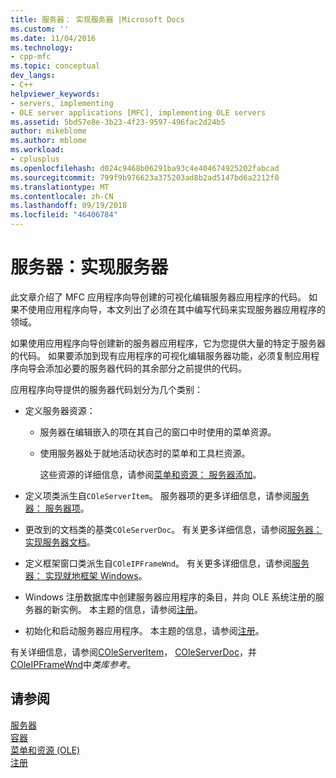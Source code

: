 ```yaml
---
title: 服务器： 实现服务器 |Microsoft Docs
ms.custom: ''
ms.date: 11/04/2016
ms.technology:
- cpp-mfc
ms.topic: conceptual
dev_langs:
- C++
helpviewer_keywords:
- servers, implementing
- OLE server applications [MFC], implementing OLE servers
ms.assetid: 5bd57e8e-3b23-4f23-9597-496fac2d24b5
author: mikeblome
ms.author: mblome
ms.workload:
- cplusplus
ms.openlocfilehash: d024c9468b06291ba93c4e404674925202fabcad
ms.sourcegitcommit: 799f9b976623a375203ad8b2ad5147bd6a2212f0
ms.translationtype: MT
ms.contentlocale: zh-CN
ms.lasthandoff: 09/19/2018
ms.locfileid: "46406784"
---
```

# <a name="servers-implementing-a-server"></a>服务器：实现服务器

此文章介绍了 MFC 应用程序向导创建的可视化编辑服务器应用程序的代码。 如果不使用应用程序向导，本文列出了必须在其中编写代码来实现服务器应用程序的领域。

如果使用应用程序向导创建新的服务器应用程序，它为您提供大量的特定于服务器的代码。 如果要添加到现有应用程序的可视化编辑服务器功能，必须复制应用程序向导会添加必要的服务器代码的其余部分之前提供的代码。

应用程序向导提供的服务器代码划分为几个类别：

- 定义服务器资源：

   - 服务器在编辑嵌入的项在其自己的窗口中时使用的菜单资源。

   - 使用服务器处于就地活动状态时的菜单和工具栏资源。

     这些资源的详细信息，请参阅[菜单和资源： 服务器添加](../mfc/menus-and-resources-server-additions.md)。

- 定义项类派生自`COleServerItem`。 服务器项的更多详细信息，请参阅[服务器： 服务器项](../mfc/servers-server-items.md)。

- 更改到的文档类的基类`COleServerDoc`。 有关更多详细信息，请参阅[服务器： 实现服务器文档](../mfc/servers-implementing-server-documents.md)。

- 定义框架窗口类派生自`COleIPFrameWnd`。 有关更多详细信息，请参阅[服务器： 实现就地框架 Windows](../mfc/servers-implementing-in-place-frame-windows.md)。

- Windows 注册数据库中创建服务器应用程序的条目，并向 OLE 系统注册的服务器的新实例。 本主题的信息，请参阅[注册](../mfc/registration.md)。

- 初始化和启动服务器应用程序。 本主题的信息，请参阅[注册](../mfc/registration.md)。

有关详细信息，请参阅[COleServerItem](../mfc/reference/coleserveritem-class.md)， [COleServerDoc](../mfc/reference/coleserverdoc-class.md)，并[COleIPFrameWnd](../mfc/reference/coleipframewnd-class.md)中*类库参考*。

## <a name="see-also"></a>请参阅

[服务器](../mfc/servers.md)<br/>
[容器](../mfc/containers.md)<br/>
[菜单和资源 (OLE)](../mfc/menus-and-resources-ole.md)<br/>
[注册](../mfc/registration.md)

